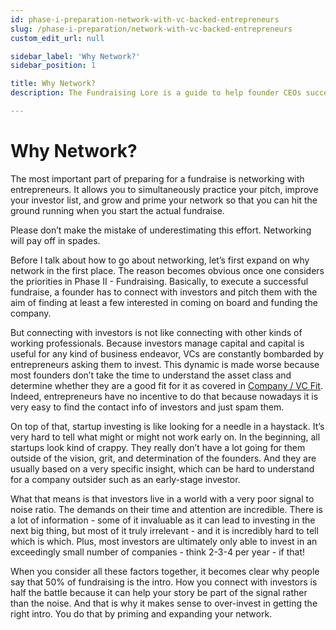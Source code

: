 ```yaml
---
id: phase-i-preparation-network-with-vc-backed-entrepreneurs
slug: /phase-i-preparation/network-with-vc-backed-entrepreneurs
custom_edit_url: null

sidebar_label: 'Why Network?'
sidebar_position: 1

title: Why Network?
description: The Fundraising Lore is a guide to help founder CEOs successfully raise early-stage VC financing from Silicon Valley investors.

---
```


# Why Network?

The most important part of preparing for a fundraise is networking with entrepreneurs. It allows you to simultaneously practice your pitch, improve your investor list, and grow and prime your network so that you can hit the ground running when you start the actual fundraise. 

Please don’t make the mistake of underestimating this effort. Networking will pay off in spades.

Before I talk about how to go about networking, let’s first expand on why network in the first place. The reason becomes obvious once one considers the priorities in Phase II - Fundraising. Basically, to execute a successful fundraise, a founder has to connect with investors and pitch them with the aim of finding at least a few interested in coming on board and funding the company. 

But connecting with investors is not like connecting with other kinds of working professionals. Because investors manage capital and capital is useful for any kind of business endeavor, VCs are constantly bombarded by entrepreneurs asking them to invest. This dynamic is made worse because most founders don’t take the time to understand the asset class and determine whether they are a good fit for it as covered in [Company / VC Fit](/deciding-to-fundraise/company-vc-fit). Indeed, entrepreneurs have no incentive to do that because nowadays it is very easy to find the contact info of investors and just spam them. 

On top of that, startup investing is like looking for a needle in a haystack. It’s very hard to tell what might or might not work early on. In the beginning, all startups look kind of crappy. They really don’t have a lot going for them outside of the vision, grit, and determination of the founders. And they are usually based on a very specific insight, which can be hard to understand for a company outsider such as an early-stage investor.

What that means is that investors live in a world with a very poor signal to noise ratio. The demands on their time and attention are incredible. There is a lot of information - some of it invaluable as it can lead to investing in the next big thing, but most of it truly irrelevant - and it is incredibly hard to tell which is which. Plus, most investors are ultimately only able to invest in an exceedingly small number of companies - think 2-3-4 per year - if that! 

When you consider all these factors together, it becomes clear why people say that 50% of fundraising is the intro. How you connect with investors is half the battle because it can help your story be part of the signal rather than the noise. And that is why it makes sense to over-invest in getting the right intro. You do that by priming and expanding your network.